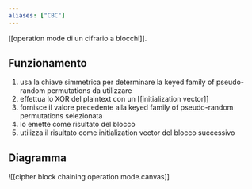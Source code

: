 ```yaml
---
aliases: ["CBC"]
---
```

[[operation mode di un cifrario a blocchi]].

## Funzionamento

1. usa la chiave simmetrica per determinare la keyed family of pseudo-random permutations da utilizzare
2. effettua lo XOR del plaintext con un [[initialization vector]]
3. fornisce il valore precedente alla keyed family of pseudo-random permutations selezionata
4. lo emette come risultato del blocco
5. utilizza il risultato come initialization vector del blocco successivo

## Diagramma

![[cipher block chaining operation mode.canvas]]